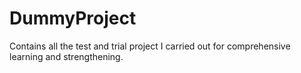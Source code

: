 # DummyProject
Contains all the test and trial project I carried out for comprehensive learning and strengthening.
